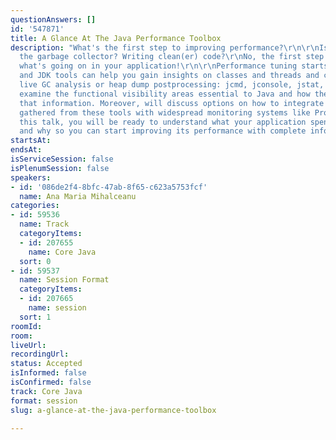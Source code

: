 ```yaml
---
questionAnswers: []
id: '547871'
title: A Glance At The Java Performance Toolbox
description: "What's the first step to improving performance?\r\n\r\nIs it tuning
  the garbage collector? Writing clean(er) code?\r\nNo, the first step is understanding
  what's going on in your application!\r\n\r\nPerformance tuning starts with analysis,
  and JDK tools can help you gain insights on classes and threads and can perform
  live GC analysis or heap dump postprocessing: jcmd, jconsole, jstat, jmap and jfr.\r\n\r\nWe'll
  examine the functional visibility areas essential to Java and how these tools provide
  that information. Moreover, will discuss options on how to integrate information
  gathered from these tools with widespread monitoring systems like Prometheus.\r\n\r\nAfter
  this talk, you will be ready to understand what your application spends time on
  and why so you can start improving its performance with complete information."
startsAt: 
endsAt: 
isServiceSession: false
isPlenumSession: false
speakers:
- id: '086de2f4-8bfc-47ab-8f65-c623a5753fcf'
  name: Ana Maria Mihalceanu
categories:
- id: 59536
  name: Track
  categoryItems:
  - id: 207655
    name: Core Java
  sort: 0
- id: 59537
  name: Session Format
  categoryItems:
  - id: 207665
    name: session
  sort: 1
roomId: 
room: 
liveUrl: 
recordingUrl: 
status: Accepted
isInformed: false
isConfirmed: false
track: Core Java
format: session
slug: a-glance-at-the-java-performance-toolbox

---
```

